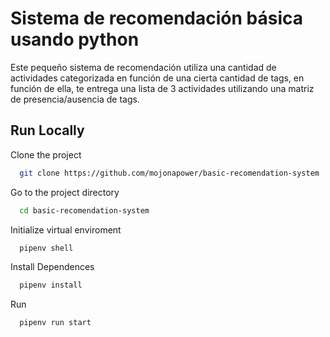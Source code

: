 
# Sistema de recomendación básica usando python

Este pequeño sistema de recomendación utiliza una cantidad de actividades categorizada en función de una cierta cantidad de tags, en función de ella, te entrega una lista de 3 actividades utilizando una matriz de presencia/ausencia de tags.



## Run Locally

Clone the project

```bash
  git clone https://github.com/mojonapower/basic-recomendation-system
```

Go to the project directory

```bash
  cd basic-recomendation-system
```

Initialize virtual enviroment

```bash
  pipenv shell
```

Install Dependences
```bash
  pipenv install
```
Run
```bash
  pipenv run start
```


